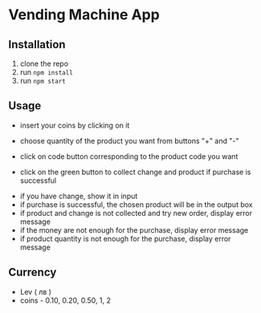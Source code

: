 # Vending Machine App

## Installation
1. clone the repo
2. run `npm install`
3. run `npm start`

## Usage
* insert your coins by clicking on it

* choose quantity of the product you want from buttons "+" and "-"

* click on code button corresponding to the product code you want
* click on the green button to collect change and product if purchase is successful

 - if you have change, show it in input
 - if purchase is successful, the chosen product will be in the output box
 - if product and change is not collected and try new order, display error message
 - if the money are not enough for the purchase, display error message
 - if product quantity is not enough for the purchase, display error message

## Currency
* Lev ( лв )
* coins - 0.10, 0.20, 0.50, 1, 2
